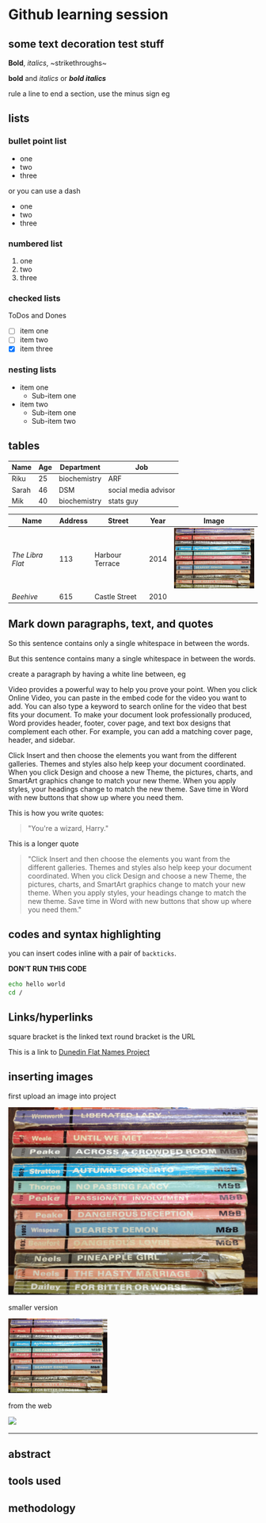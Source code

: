 # Github learning session

## some text decoration test stuff
**Bold**, *italics*, ~strikethroughs~

__bold__ and _italics_ or ___bold italics___

 rule a line to end a section, use the minus sign eg 
 
 ## lists
 
### bullet point list
 
 * one
 * two
 * three
 
 or you can use a dash
 - one
 - two
 - three
 
### numbered list
 
 1. one
 1. two
 1. three
 
### checked lists

ToDos and Dones
 - [ ] item one
 - [ ] item two
 - [x] item three
 
 ### nesting lists
 
 * item one
   * Sub-item one
 * item two
   * Sub-item one
   * Sub-item two
   
 ## tables
 
 | Name | Age | Department | Job|
 |---|---|---|---|
 |Riku|25|biochemistry|ARF|
 |Sarah|46|DSM|social media advisor|
 |Mik|40|biochemistry|stats guy|
 
 | Name | Address | Street | Year| Image |
 |---|---|---|---|---|
 |*The Libra Flat* | 113 | Harbour Terrace|2014|<img src='IMG_5135.jpg' width=200/>|
 |*Beehive*| 615 | Castle Street|2010|
 
 
 
 
 
 ## Mark down paragraphs, text, and quotes
 
 So this sentence contains only a single whitespace in between the words.
 
 But this sentence   contains many a single   whitespace in between    the words.
  

 create a paragraph by having a white line between, eg
 
 Video provides a powerful way to help you prove your point. When you click Online Video, you can paste in the embed code for the video you want to add. You can also type a keyword to search online for the video that best fits your document. To make your document look professionally produced, Word provides header, footer, cover page, and text box designs that complement each other. For example, you can add a matching cover page, header, and sidebar. 
 
Click Insert and then choose the elements you want from the different galleries. Themes and styles also help keep your document coordinated. When you click Design and choose a new Theme, the pictures, charts, and SmartArt graphics change to match your new theme. When you apply styles, your headings change to match the new theme. Save time in Word with new buttons that show up where you need them.

This is how you write quotes:

> "You're a wizard, Harry."

This is a longer quote

> "Click Insert and then choose the elements you want from the different galleries. Themes and styles also help keep your document coordinated. When you click Design and choose a new Theme, the pictures, charts, and SmartArt graphics change to match your new theme. When you apply styles, your headings change to match the new theme. Save time in Word with new buttons that show up where you need them."


## codes and syntax highlighting

you can insert codes inline with a pair of `backticks`.

**DON'T RUN THIS CODE**
```bash
echo hello world
cd /
```


## Links/hyperlinks

[]()

square bracket is the linked text round bracket is the URL

This is a link to [Dunedin Flat Names Project](http://www.dunedinflatnames.co.nz)




## inserting images

first upload an image into project

![image of book spines](IMG_5135.jpg)

smaller version

<img src='IMG_5135.jpg' width=200/>

from the web

![](https://upload.wikimedia.org/wikipedia/commons/thumb/e/ec/Mona_Lisa%2C_by_Leonardo_da_Vinci%2C_from_C2RMF_retouched.jpg/800px-Mona_Lisa%2C_by_Leonardo_da_Vinci%2C_from_C2RMF_retouched.jpg)

 ----------------------------------------
 
## abstract



## tools used



## methodology


